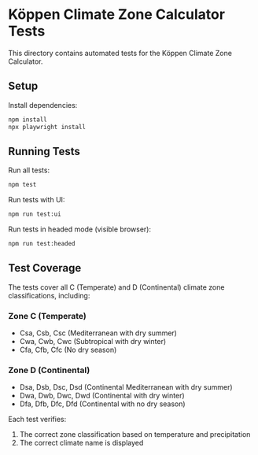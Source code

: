# Köppen Climate Zone Calculator Tests

This directory contains automated tests for the Köppen Climate Zone Calculator.

## Setup

Install dependencies:

```bash
npm install
npx playwright install
```

## Running Tests

Run all tests:

```bash
npm test
```

Run tests with UI:

```bash
npm run test:ui
```

Run tests in headed mode (visible browser):

```bash
npm run test:headed
```

## Test Coverage

The tests cover all C (Temperate) and D (Continental) climate zone classifications, including:

### Zone C (Temperate)
- Csa, Csb, Csc (Mediterranean with dry summer)
- Cwa, Cwb, Cwc (Subtropical with dry winter)
- Cfa, Cfb, Cfc (No dry season)

### Zone D (Continental)
- Dsa, Dsb, Dsc, Dsd (Continental Mediterranean with dry summer)
- Dwa, Dwb, Dwc, Dwd (Continental with dry winter)
- Dfa, Dfb, Dfc, Dfd (Continental with no dry season)

Each test verifies:
1. The correct zone classification based on temperature and precipitation
2. The correct climate name is displayed
